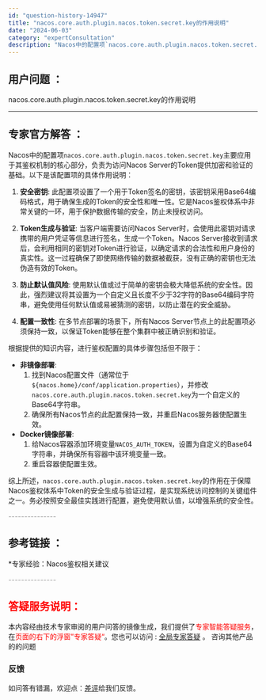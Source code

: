 ```yaml
---
id: "question-history-14947"
title: "nacos.core.auth.plugin.nacos.token.secret.key的作用说明"
date: "2024-06-03"
category: "expertConsultation"
description: "Nacos中的配置项`nacos.core.auth.plugin.nacos.token.secret.key`主要应用于其鉴权机制的核心部分，负责为访问Nacos Server的Token提供加密和验证的基础。以下是该配置项的具体作用说明：1. **安全密钥**: 此配置项设置了一个用于Toke"
---
```


## 用户问题 ： 
 nacos.core.auth.plugin.nacos.token.secret.key的作用说明  

---------------
## 专家官方解答 ：

Nacos中的配置项`nacos.core.auth.plugin.nacos.token.secret.key`主要应用于其鉴权机制的核心部分，负责为访问Nacos Server的Token提供加密和验证的基础。以下是该配置项的具体作用说明：

1. **安全密钥**: 此配置项设置了一个用于Token签名的密钥，该密钥采用Base64编码格式，用于确保生成的Token的安全性和唯一性。它是Nacos鉴权体系中非常关键的一环，用于保护数据传输的安全，防止未授权访问。

2. **Token生成与验证**: 当客户端需要访问Nacos Server时，会使用此密钥对请求携带的用户凭证等信息进行签名，生成一个Token。Nacos Server接收到请求后，会利用相同的密钥对Token进行验证，以确定请求的合法性和用户身份的真实性。这一过程确保了即使网络传输的数据被截获，没有正确的密钥也无法伪造有效的Token。

3. **防止默认值风险**: 使用默认值或过于简单的密钥会极大降低系统的安全性。因此，强烈建议将其设置为一个自定义且长度不少于32字符的Base64编码字符串，避免使用任何默认值或易被猜测的密钥，以防止潜在的安全威胁。

4. **配置一致性**: 在多节点部署的场景下，所有Nacos Server节点上的此配置项必须保持一致，以保证Token能够在整个集群中被正确识别和验证。

根据提供的知识内容，进行鉴权配置的具体步骤包括但不限于：
- **非镜像部署**:
  1. 找到Nacos配置文件（通常位于`${nacos.home}/conf/application.properties`），并修改`nacos.core.auth.plugin.nacos.token.secret.key`为一个自定义的Base64字符串。
  2. 确保所有Nacos节点的此配置保持一致，并重启Nacos服务器使配置生效。
- **Docker镜像部署**:
  1. 给Nacos容器添加环境变量`NACOS_AUTH_TOKEN`，设置为自定义的Base64字符串，并确保所有容器中该环境变量一致。
  2. 重启容器使配置生效。

综上所述，`nacos.core.auth.plugin.nacos.token.secret.key`的作用在于保障Nacos鉴权体系中Token的安全生成与验证过程，是实现系统访问控制的关键组件之一。务必按照安全最佳实践进行配置，避免使用默认值，以增强系统的安全性。


<font color="#949494">---------------</font> 


## 参考链接 ：

*专家经验：Nacos鉴权相关建议 


 <font color="#949494">---------------</font> 
 


## <font color="#FF0000">答疑服务说明：</font> 

本内容经由技术专家审阅的用户问答的镜像生成，我们提供了<font color="#FF0000">专家智能答疑服务</font>，在<font color="#FF0000">页面的右下的浮窗”专家答疑“</font>。您也可以访问 : [全局专家答疑](https://answer.opensource.alibaba.com/docs/intro) 。 咨询其他产品的的问题

### 反馈
如问答有错漏，欢迎点：[差评](https://ai.nacos.io/user/feedbackByEnhancerGradePOJOID?enhancerGradePOJOId=14948)给我们反馈。
